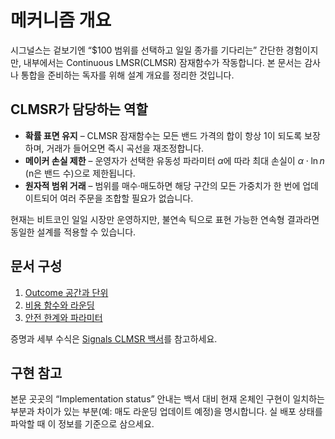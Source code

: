 # 메커니즘 개요

시그널스는 겉보기엔 “$100 범위를 선택하고 일일 종가를 기다리는” 간단한 경험이지만, 내부에서는 Continuous LMSR(CLMSR) 잠재함수가 작동합니다. 본 문서는 감사나 통합을 준비하는 독자를 위해 설계 개요를 정리한 것입니다.

## CLMSR가 담당하는 역할

- **확률 표면 유지** – CLMSR 잠재함수는 모든 밴드 가격의 합이 항상 1이 되도록 보장하며, 거래가 들어오면 즉시 곡선을 재조정합니다.
- **메이커 손실 제한** – 운영자가 선택한 유동성 파라미터 $\alpha$에 따라 최대 손실이 $\alpha \cdot \ln n$ (n은 밴드 수)으로 제한됩니다.
- **원자적 범위 거래** – 범위를 매수·매도하면 해당 구간의 모든 가중치가 한 번에 업데이트되어 여러 주문을 조합할 필요가 없습니다.

현재는 비트코인 일일 시장만 운영하지만, 불연속 틱으로 표현 가능한 연속형 결과라면 동일한 설계를 적용할 수 있습니다.

## 문서 구성

1. [Outcome 공간과 단위](outcome-space.md)
2. [비용 함수와 라운딩](cost-rounding.md)
3. [안전 한계와 파라미터](safety-parameters.md)

증명과 세부 수식은 [Signals CLMSR 백서](/docs/references/whitepaper)를 참고하세요.

## 구현 참고

본문 곳곳의 “Implementation status” 안내는 백서 대비 현재 온체인 구현이 일치하는 부분과 차이가 있는 부분(예: 매도 라운딩 업데이트 예정)을 명시합니다. 실 배포 상태를 파악할 때 이 정보를 기준으로 삼으세요.
